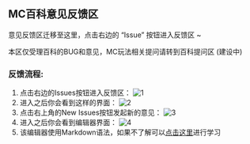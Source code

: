 ## MC百科意见反馈区

意见反馈区迁移至这里，点击右边的 “Issue” 按钮进入反馈区 ~

本区仅受理百科的BUG和意见，MC玩法相关提问请转到百科提问区 (建设中)


### 反馈流程:

1. 点击右边的Issues按钮进入反馈区：
![1](https://cloud.githubusercontent.com/assets/5229241/9202439/61299b7e-4084-11e5-80f1-2ab82ba39310.png)
2. 进入之后你会看到这样的界面：
![2](https://cloud.githubusercontent.com/assets/5229241/9202512/d50559c0-4084-11e5-82fa-4f31719ca295.png)
3. 点击右上角的New Issues按钮发起新的意见：
![3](https://cloud.githubusercontent.com/assets/5229241/9202587/28f4cdfe-4085-11e5-94d8-69b4e81fa569.png)
4. 进入之后你会看到编辑器界面：
![4](https://cloud.githubusercontent.com/assets/5229241/9203004/2d91fe70-4087-11e5-9b76-c5b7a8363869.png)
5. 该编辑器使用Markdown语法，如果不了解可以[点击这里](http://www.markdown.cn/)进行学习